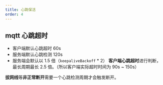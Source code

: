 ```yaml
---
title: 心跳保活
order: 4
---
```


## mqtt 心跳超时
- 客户端默认心跳超时 60s
- 服务端默认心跳检测 120s
- 服务端会默认以 1.5 倍（`keepaliveBackoff` * 2） **客户端心跳超时**进行判断，最长周期最长 2.5 倍。（所以客户端实际超时时间为 90s ~ 150s）

**拔网线**等**非正常断开**需要一个心跳检测周期才会触发断开。
